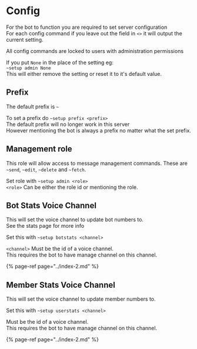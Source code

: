 # Config

For the bot to function you are required to set server configuration  
For each config command if you leave out the field in `<>` it will output the current setting.

All config commands are locked to users with administration permissions

If you put `None` in the place of the setting eg:  
`~setup admin None`  
This will either remove the setting or reset it to it's default value.

## Prefix

The default prefix is `~`

To set a prefix do `~setup prefix <prefix>`  
The default prefix will no longer work in this server  
However mentioning the bot is always a prefix no matter what the set prefix.

## Management role

This role will allow access to message management commands. These are `~send`, `~edit`, `~delete` and `~fetch`.

Set role with `~setup admin <role>`  
`<role>` Can be either the role id or mentioning the role.

## Bot Stats Voice Channel

This will set the voice channel to update bot numbers to.  
See the stats page for more info

Set this with `~setup botstats <channel>`

`<channel>` Must be the id of a voice channel.  
This requires the bot to have manage channel on this channel.

{% page-ref page="../index-2.md" %}



## Member Stats Voice Channel

This will set the voice channel to update member numbers to.

Set this with `~setup userstats <channel>`

Must be the id of a voice channel.  
This requires the bot to have manage channel on this channel.

{% page-ref page="../index-2.md" %}



